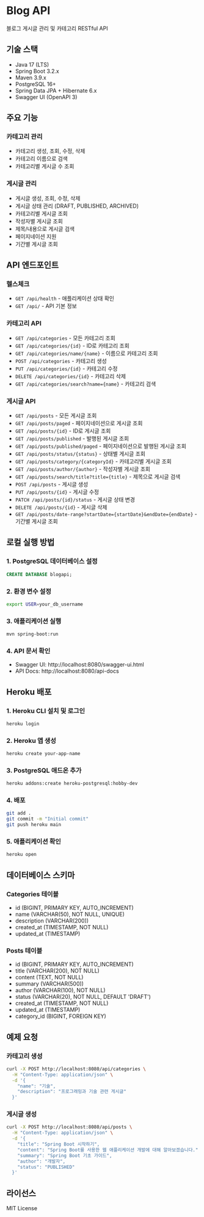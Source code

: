 # Blog API

블로그 게시글 관리 및 카테고리 RESTful API

## 기술 스택

- Java 17 (LTS)
- Spring Boot 3.2.x
- Maven 3.9.x
- PostgreSQL 16+
- Spring Data JPA + Hibernate 6.x
- Swagger UI (OpenAPI 3)

## 주요 기능

### 카테고리 관리
- 카테고리 생성, 조회, 수정, 삭제
- 카테고리 이름으로 검색
- 카테고리별 게시글 수 조회

### 게시글 관리
- 게시글 생성, 조회, 수정, 삭제
- 게시글 상태 관리 (DRAFT, PUBLISHED, ARCHIVED)
- 카테고리별 게시글 조회
- 작성자별 게시글 조회
- 제목/내용으로 게시글 검색
- 페이지네이션 지원
- 기간별 게시글 조회

## API 엔드포인트

### 헬스체크
- `GET /api/health` - 애플리케이션 상태 확인
- `GET /api/` - API 기본 정보

### 카테고리 API
- `GET /api/categories` - 모든 카테고리 조회
- `GET /api/categories/{id}` - ID로 카테고리 조회
- `GET /api/categories/name/{name}` - 이름으로 카테고리 조회
- `POST /api/categories` - 카테고리 생성
- `PUT /api/categories/{id}` - 카테고리 수정
- `DELETE /api/categories/{id}` - 카테고리 삭제
- `GET /api/categories/search?name={name}` - 카테고리 검색

### 게시글 API
- `GET /api/posts` - 모든 게시글 조회
- `GET /api/posts/paged` - 페이지네이션으로 게시글 조회
- `GET /api/posts/{id}` - ID로 게시글 조회
- `GET /api/posts/published` - 발행된 게시글 조회
- `GET /api/posts/published/paged` - 페이지네이션으로 발행된 게시글 조회
- `GET /api/posts/status/{status}` - 상태별 게시글 조회
- `GET /api/posts/category/{categoryId}` - 카테고리별 게시글 조회
- `GET /api/posts/author/{author}` - 작성자별 게시글 조회
- `GET /api/posts/search/title?title={title}` - 제목으로 게시글 검색
- `POST /api/posts` - 게시글 생성
- `PUT /api/posts/{id}` - 게시글 수정
- `PATCH /api/posts/{id}/status` - 게시글 상태 변경
- `DELETE /api/posts/{id}` - 게시글 삭제
- `GET /api/posts/date-range?startDate={startDate}&endDate={endDate}` - 기간별 게시글 조회

## 로컬 실행 방법

### 1. PostgreSQL 데이터베이스 설정
```sql
CREATE DATABASE blogapi;
```

### 2. 환경 변수 설정
```bash
export USER=your_db_username
```

### 3. 애플리케이션 실행
```bash
mvn spring-boot:run
```

### 4. API 문서 확인
- Swagger UI: http://localhost:8080/swagger-ui.html
- API Docs: http://localhost:8080/api-docs

## Heroku 배포

### 1. Heroku CLI 설치 및 로그인
```bash
heroku login
```

### 2. Heroku 앱 생성
```bash
heroku create your-app-name
```

### 3. PostgreSQL 애드온 추가
```bash
heroku addons:create heroku-postgresql:hobby-dev
```

### 4. 배포
```bash
git add .
git commit -m "Initial commit"
git push heroku main
```

### 5. 애플리케이션 확인
```bash
heroku open
```

## 데이터베이스 스키마

### Categories 테이블
- id (BIGINT, PRIMARY KEY, AUTO_INCREMENT)
- name (VARCHAR(50), NOT NULL, UNIQUE)
- description (VARCHAR(200))
- created_at (TIMESTAMP, NOT NULL)
- updated_at (TIMESTAMP)

### Posts 테이블
- id (BIGINT, PRIMARY KEY, AUTO_INCREMENT)
- title (VARCHAR(200), NOT NULL)
- content (TEXT, NOT NULL)
- summary (VARCHAR(500))
- author (VARCHAR(100), NOT NULL)
- status (VARCHAR(20), NOT NULL, DEFAULT 'DRAFT')
- created_at (TIMESTAMP, NOT NULL)
- updated_at (TIMESTAMP)
- category_id (BIGINT, FOREIGN KEY)

## 예제 요청

### 카테고리 생성
```bash
curl -X POST http://localhost:8080/api/categories \
  -H "Content-Type: application/json" \
  -d '{
    "name": "기술",
    "description": "프로그래밍과 기술 관련 게시글"
  }'
```

### 게시글 생성
```bash
curl -X POST http://localhost:8080/api/posts \
  -H "Content-Type: application/json" \
  -d '{
    "title": "Spring Boot 시작하기",
    "content": "Spring Boot를 사용한 웹 애플리케이션 개발에 대해 알아보겠습니다.",
    "summary": "Spring Boot 기초 가이드",
    "author": "개발자",
    "status": "PUBLISHED"
  }'
```

## 라이선스

MIT License

